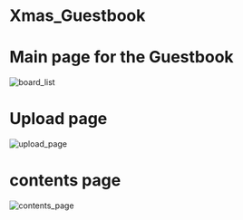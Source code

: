 # Xmas_Guestbook

# Main page for the Guestbook
![board_list](https://user-images.githubusercontent.com/74307093/100602452-3f24c100-3347-11eb-9999-02195317c5a4.png)

# Upload page
![upload_page](https://user-images.githubusercontent.com/74307093/100602747-aa6e9300-3347-11eb-8838-f0d9511bc7b2.png)

# contents page
![contents_page](https://user-images.githubusercontent.com/74307093/100602759-af334700-3347-11eb-95d7-c1fbd6176fb3.png)
